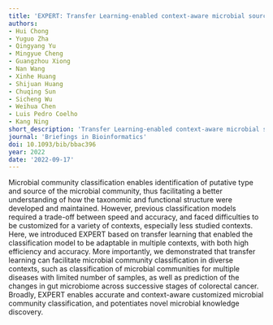 ```yaml
---
title: 'EXPERT: Transfer Learning-enabled context-aware microbial source tracking'
authors:
- Hui Chong
- Yuguo Zha
- Qingyang Yu
- Mingyue Cheng
- Guangzhou Xiong
- Nan Wang
- Xinhe Huang
- Shijuan Huang
- Chuqing Sun
- Sicheng Wu
- Weihua Chen
- Luis Pedro Coelho
- Kang Ning
short_description: 'Transfer Learning-enabled context-aware microbial source tracking'
journal: 'Briefings in Bioinformatics'
doi: 10.1093/bib/bbac396
year: 2022
date: '2022-09-17'
---
```

Microbial community classification enables identification of putative type and source of the microbial community, thus facilitating a better understanding of how the taxonomic and functional structure were developed and maintained. However, previous classification models required a trade-off between speed and accuracy, and faced difficulties to be customized for a variety of contexts, especially less studied contexts. Here, we introduced EXPERT based on transfer learning that enabled the classification model to be adaptable in multiple contexts, with both high efficiency and accuracy. More importantly, we demonstrated that transfer learning can facilitate microbial community classification in diverse contexts, such as classification of microbial communities for multiple diseases with limited number of samples, as well as prediction of the changes in gut microbiome across successive stages of colorectal cancer. Broadly, EXPERT enables accurate and context-aware customized microbial community classification, and potentiates novel microbial knowledge discovery.


